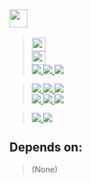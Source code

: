 ## <a href="#"> <img height=32 src="https://img.shields.io/badge/GalacticLib-Math.Numerics-white" /> </a>


> <a href="https://github.com/Galacticai/GalacticLib.Math.Numerics/actions/runs/3355979128/jobs/5560673432" >
>     <img height=24 src="https://img.shields.io/github/workflow/status/Galacticai/GalacticLib.Math.Numerics/.NET?label=Build&logo=dotnet" />
> </a>
> <br/>
> <a href="https://nuget.org/packages/GalacticLib.Math.Numerics">
>     <img height=24 src="https://buildstats.info/nuget/GalacticLib.Math.Numerics" />
> </a>
> <br/>
> <a href="#"> 
>     <img src="https://img.shields.io/badge/-Targeting-gray" />
>     <img src="https://img.shields.io/badge/-Windows-white?logo=windows-11&logoColor=0078D4" />
>     <img src="https://img.shields.io/badge/-Linux-white?logo=linux&logoColor=806412" />
> </a>

> <a href="https://github.com/Galacticai/GalacticLib.Math.Numerics/commits">
>     <img src="https://img.shields.io/badge/-Commits-4F4F4F?logo=git&logoColor=white" />
>     <img src="https://img.shields.io/github/last-commit/Galacticai/GalacticLib.Math.Numerics?label=&color=white" />
>     <img src="https://img.shields.io/github/commit-activity/m/Galacticai/GalacticLib.Math.Numerics?label=&color=white" />
> <br/>
> <a href="https://github.com/Galacticai/GalacticLib.Math.Numerics/issues">
>     <img src="https://img.shields.io/badge/-Issues-4F4F4F?logo=github" />
>     <img src="https://img.shields.io/github/issues/Galacticai/GalacticLib.Math.Numerics?label=&color=white" />
>     <img src="https://img.shields.io/github/issues-closed/Galacticai/GalacticLib.Math.Numerics?label=&color=white" />
> </a>

> <a href="https://github.com/Galacticai"> 
>     <img src="https://img.shields.io/badge/%C2%A92022-Galacticai-white?link=https://github.com/Galacticai" />
> </a>
> <a href="LICENSE"> 
>     <img src="https://img.shields.io/github/license/Galacticai/GalacticLib.Math.Numerics?label=&color=white&logo=gnu&logoColor=A42E2B">
> </a>

## Depends on:

> (None)
